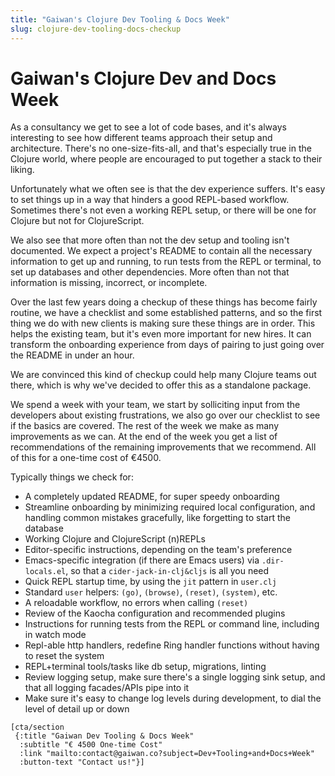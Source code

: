```yaml
---
title: "Gaiwan's Clojure Dev Tooling & Docs Week"
slug: clojure-dev-tooling-docs-checkup
---
```


# Gaiwan's Clojure Dev and Docs Week

As a consultancy we get to see a lot of code bases, and it's always interesting
to see how different teams approach their setup and architecture. There's no
one-size-fits-all, and that's especially true in the Clojure world, where people
are encouraged to put together a stack to their liking.

Unfortunately what we often see is that the dev experience suffers. It's easy to
set things up in a way that hinders a good REPL-based workflow. Sometimes
there's not even a working REPL setup, or there will be one for Clojure but not
for ClojureScript.

We also see that more often than not the dev setup and tooling isn't documented.
We expect a project's README to contain all the necessary information to get up
and running, to run tests from the REPL or terminal, to set up databases and
other dependencies. More often than not that information is missing, incorrect,
or incomplete.

Over the last few years doing a checkup of these things has become fairly
routine, we have a checklist and some established patterns, and so the first
thing we do with new clients is making sure these things are in order. This
helps the existing team, but it's even more important for new hires. It can
transform the onboarding experience from days of pairing to just going over the
README in under an hour.

We are convinced this kind of checkup could help many Clojure teams out there,
which is why we've decided to offer this as a standalone package. 

We spend a week with your team, we start by solliciting input from the
developers about existing frustrations, we also go over our checklist to see if
the basics are covered. The rest of the week we make as many improvements as we
can. At the end of the week you get a list of recommendations of the remaining
improvements that we recommend. All of this for a one-time cost of €4500.

Typically things we check for:

- A completely updated README, for super speedy onboarding
- Streamline onboarding by minimizing required local configuration, and handling common mistakes gracefully, like forgetting to start the database
- Working Clojure and ClojureScript (n)REPLs
- Editor-specific instructions, depending on the team's preference
- Emacs-specific integration (if there are Emacs users) via `.dir-locals.el`, so that a `cider-jack-in-clj&cljs` is all you need
- Quick REPL startup time, by using the `jit` pattern in `user.clj`
- Standard `user` helpers: `(go)`, `(browse)`, `(reset)`, `(system)`, etc.
- A reloadable workflow, no errors when calling `(reset)`
- Review of the Kaocha configuration and recommended plugins
- Instructions for running tests from the REPL or command line, including in watch mode
- Repl-able http handlers, redefine Ring handler functions without having to reset the system
- REPL+terminal tools/tasks like db setup, migrations, linting
- Review logging setup, make sure there's a single logging sink setup, and that all logging facades/APIs pipe into it
- Make sure it's easy to change log levels during development, to dial the level of detail up or down

```hiccup
[cta/section 
 {:title "Gaiwan Dev Tooling & Docs Week" 
  :subtitle "€ 4500 One-time Cost"
  :link "mailto:contact@gaiwan.co?subject=Dev+Tooling+and+Docs+Week"
  :button-text "Contact us!"}]
```
